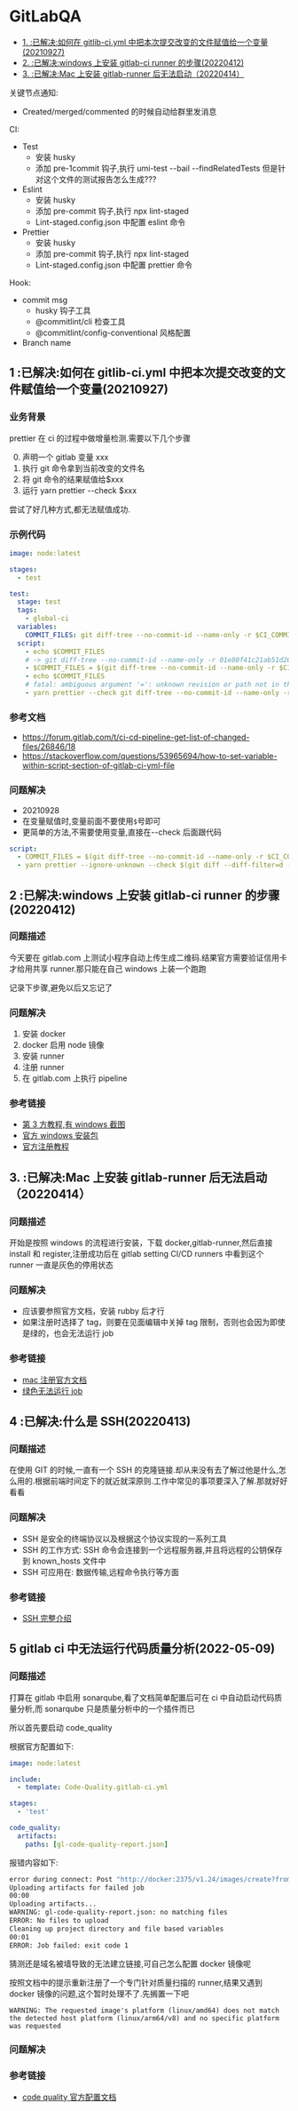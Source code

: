 # GitLabQA

- [1. :已解决:如何在 gitlib-ci.yml 中把本次提交改变的文件赋值给一个变量(20210927)](#1-已解决如何在-gitlib-ciyml-中把本次提交改变的文件赋值给一个变量20210927)
- [2. :已解决:windows 上安装 gitlab-ci runner 的步骤(20220412)](#2-已解决windows-上安装-gitlab-ci-runner-的步骤20220412)
- [3. :已解决:Mac 上安装 gitlab-runner 后无法启动（20220414）](#3-已解决mac上安装gitlab-runner后无法启动20220414)

关键节点通知:

- Created/merged/commented 的时候自动给群里发消息

CI:

- Test
  - 安装 husky
  - 添加 pre-1commit 钩子,执行 umi-test --bail --findRelatedTests 但是针对这个文件的测试报告怎么生成???
- Eslint
  - 安装 husky
  - 添加 pre-commit 钩子,执行 npx lint-staged
  - Lint-staged.config.json 中配置 eslint 命令
- Prettier
  - 安装 husky
  - 添加 pre-commit 钩子,执行 npx lint-staged
  - Lint-staged.config.json 中配置 prettier 命令

Hook:

- commit msg
  - husky 钩子工具
  - @commitlint/cli 检查工具
  - @commitlint/config-conventional 风格配置
- Branch name

## 1 :已解决:如何在 gitlib-ci.yml 中把本次提交改变的文件赋值给一个变量(20210927)

### 业务背景

prettier 在 ci 的过程中做增量检测.需要以下几个步骤

0. 声明一个 gitlab 变量 xxx
1. 执行 git 命令拿到当前改变的文件名
2. 将 git 命令的结果赋值给$xxx
3. 运行 yarn prettier --check $xxx

尝试了好几种方式,都无法赋值成功.

### 示例代码

```yaml
image: node:latest

stages:
  - test

test:
  stage: test
  tags:
    - global-ci
  variables:
    COMMIT_FILES: git diff-tree --no-commit-id --name-only -r $CI_COMMIT_SHA
  script:
    - echo $COMMIT_FILES
    # -> git diff-tree --no-commit-id --name-only -r 01e80f41c21ab51d26b98988fbdb9fffae2f69bf
    - $COMMIT_FILES = $(git diff-tree --no-commit-id --name-only -r $CI_COMMIT_SHA)
    - echo $COMMIT_FILES
    # fatal: ambiguous argument '=': unknown revision or path not in the working tree.
    - yarn prettier --check git diff-tree --no-commit-id --name-only -r $CI_COMMIT_SHA
```

### 参考文档

- https://forum.gitlab.com/t/ci-cd-pipeline-get-list-of-changed-files/26846/18
- https://stackoverflow.com/questions/53965694/how-to-set-variable-within-script-section-of-gitlab-ci-yml-file

### 问题解决

- 20210928
- 在变量赋值时,变量前面不要使用`$`号即可
- 更简单的方法,不需要使用变量,直接在--check 后面跟代码

```yaml
script:
  - COMMIT_FILES = $(git diff-tree --no-commit-id --name-only -r $CI_COMMIT_SHA)
  - yarn prettier --ignore-unknown --check $(git diff --diff-filter=d --no-commit-id --name-only -r $CI_COMMIT_BEFORE_SHA HEAD)
```

## 2 :已解决:windows 上安装 gitlab-ci runner 的步骤(20220412)

### 问题描述

今天要在 gitlab.com 上测试小程序自动上传生成二维码.结果官方需要验证信用卡才给用共享 runner.那只能在自己 windows 上装一个跑跑

记录下步骤,避免以后又忘记了

### 问题解决

1. 安装 docker
2. docker 启用 node 镜像
3. 安装 runner
4. 注册 runner
5. 在 gitlab.com 上执行 pipeline

### 参考链接

- [第 3 方教程,有 windows 截图](https://techdirectarchive.com/2021/09/28/how-to-install-register-and-start-gitlab-runner-on-windows/)
- [官方 windows 安装包](https://docs.gitlab.com/runner/install/index.html)
- [官方注册教程](https://docs.gitlab.com/runner/register/#windows)

## 3. :已解决:Mac 上安装 gitlab-runner 后无法启动（20220414）

### 问题描述

开始是按照 windows 的流程进行安装，下载 docker,gitlab-runner,然后直接 install 和 register,注册成功后在 gitlab setting CI/CD runners 中看到这个 runner 一直是灰色的停用状态

### 问题解决

- 应该要参照官方文档，安装 rubby 后才行
- 如果注册时选择了 tag，则要在见面编辑中关掉 tag 限制，否则也会因为即使是绿的，也会无法运行 job

### 参考链接

- [mac 注册官方文档](https://docs.gitlab.com/runner/configuration/macos_setup.html)
- [绿色无法运行 job](https://stackoverflow.com/questions/53370840/this-job-is-stuck-because-the-project-doesnt-have-any-runners-online-assigned/53371027#53371027)

## 4 :已解决:什么是 SSH(20220413)

### 问题描述

在使用 GIT 的时候,一直有一个 SSH 的克隆链接.却从来没有去了解过他是什么,怎么用的.根据前端时间定下的就近就深原则.工作中常见的事项要深入了解.那就好好看看

### 问题解决

- SSH 是安全的终端协议以及根据这个协议实现的一系列工具
- SSH 的工作方式: SSH 命令会连接到一个远程服务器,并且将远程的公钥保存到 known_hosts 文件中
- SSH 可应用在: 数据传输,远程命令执行等方面

### 参考链接

- [SSH 完整介绍](https://www.techtarget.com/searchsecurity/definition/Secure-Shell)

## 5 gitlab ci 中无法运行代码质量分析(2022-05-09)

### 问题描述

打算在 gitlab 中启用 sonarqube,看了文档简单配置后可在 ci 中自动启动代码质量分析,而 sonarqube 只是质量分析中的一个插件而已

所以首先要启动 code_quality

根据官方配置如下:

```yaml
image: node:latest

include:
  - template: Code-Quality.gitlab-ci.yml

stages:
  - 'test'

code_quality:
  artifacts:
    paths: [gl-code-quality-report.json]
```

报错内容如下:

```bash
error during connect: Post "http://docker:2375/v1.24/images/create?fromImage=registry.gitlab.com%2Fgitlab-org%2Fci-cd%2Fcodequality&tag=0.85.26": dial tcp: lookup docker on 192.168.65.5:53: no such host
Uploading artifacts for failed job
00:00
Uploading artifacts...
WARNING: gl-code-quality-report.json: no matching files
ERROR: No files to upload
Cleaning up project directory and file based variables
00:01
ERROR: Job failed: exit code 1
```

猜测还是域名被墙导致的无法建立链接,可自己怎么配置 docker 镜像呢

按照文档中的提示重新注册了一个专门针对质量扫描的 runner,结果又遇到 docker 镜像的问题,这个暂时处理不了.先搁置一下吧

```shell
WARNING: The requested image's platform (linux/amd64) does not match the detected host platform (linux/arm64/v8) and no specific platform was requested
```

### 问题解决

### 参考链接

- [code quality 官方配置文档](https://docs.gitlab.com/ee/user/project/merge_requests/code_quality.html#code-quality-widget)

